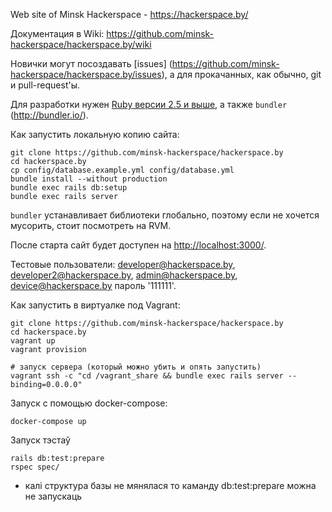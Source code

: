 Web site of Minsk Hackerspace - https://hackerspace.by/

Документация в Wiki: https://github.com/minsk-hackerspace/hackerspace.by/wiki

Новички могут посоздавать [issues] (https://github.com/minsk-hackerspace/hackerspace.by/issues), а для прокачанных, как обычно, git и pull-request'ы.

Для разработки нужен [Ruby версии 2.5 и выше](https://www.ruby-lang.org/en/installation/), а также `bundler` (http://bundler.io/).

Как запустить локальную копию сайта:

```
git clone https://github.com/minsk-hackerspace/hackerspace.by
cd hackerspace.by
cp config/database.example.yml config/database.yml
bundle install --without production
bundle exec rails db:setup
bundle exec rails server
```

`bundler` устанавливает библиотеки глобально, поэтому если не хочется мусорить, стоит посмотреть на RVM.

После старта сайт будет доступен на [http://localhost:3000/](http://localhost:3000/). 

Тестовые пользователи: developer@hackerspace.by, developer2@hackerspace.by, admin@hackerspace.by, device@hackerspace.by пароль '111111'.


Как запустить в виртуалке под Vagrant:

```
git clone https://github.com/minsk-hackerspace/hackerspace.by
cd hackerspace.by
vagrant up
vagrant provision

# запуск сервера (который можно убить и опять запустить)
vagrant ssh -c "cd /vagrant_share && bundle exec rails server --binding=0.0.0.0"

```

Запуск с помощью docker-compose:
```
docker-compose up
```

Запуск тэстаў

```
rails db:test:prepare
rspec spec/
```
* калі структура базы не мянялася то каманду db:test:prepare можна не запускаць
